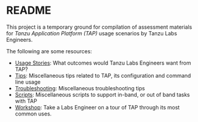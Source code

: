 # README

This project is a temporary ground for compilation of assessment
materials for *Tanzu Application Platform (TAP)* usage scenarios by
Tanzu Labs Engineers.

The following are some resources:

-   [Usage Stories](./usage-stories):
    What outcomes would Tanzu Labs Engineers want from TAP?
-   [Tips](./tips):
    Miscellaneous tips related to TAP, its configuration and command
    line usage
-   [Troubleshooting](./troubleshooting):
    Miscellaneous troubleshooting tips
-   [Scripts](./scripts):
    Miscellaneous scripts to support in-band, or out of band tasks with
    TAP
-   [Workshop](./workshop):
    Take a Labs Engineer on a tour of TAP through its most common uses.